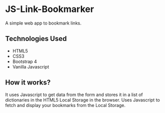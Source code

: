 # JS-Link-Bookmarker

A simple web app to bookmark links.

## Technologies Used
- HTML5
- CSS3
- Bootstrap 4
- Vanilla Javascript

## How it works?
It uses Javascript to get data from the form and stores it in a list of dictionaries in the HTML5 Local Storage in the browser.
Uses Javascript to fetch and display your bookmarks from the Local Storage.
